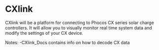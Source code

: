 # CXlink


CXlink will be a platform for connecting to Phocos CX series solar charge controllers. It will 
allow you to visually monitor real time system data and modify the settings of your CX device.

Notes:
-CXlink_Docs contains info on how to decode CX data

